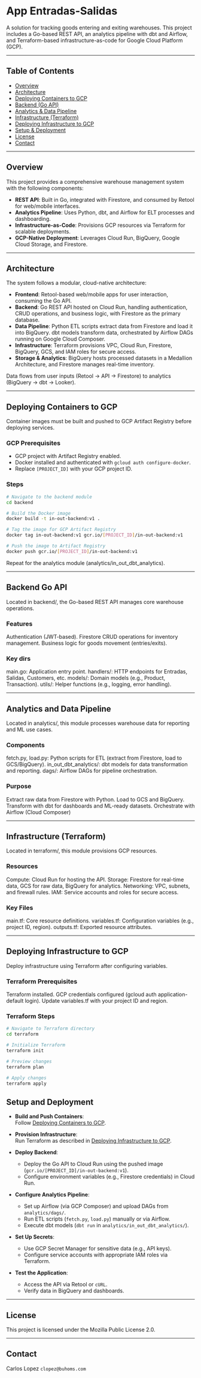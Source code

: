 # App Entradas-Salidas

A solution for tracking goods entering and exiting warehouses. This project includes a Go-based REST API, an analytics pipeline with dbt and Airflow, and Terraform-based infrastructure-as-code for Google Cloud Platform (GCP).

---

## Table of Contents

- [Overview](#overview)
- [Architecture](#architecture)
- [Deploying Containers to GCP](#deploying-containers-to-gcp)
- [Backend (Go API)](#backend-go-api)
- [Analytics & Data Pipeline](#analytics-and-data-pipeline)
- [Infrastructure (Terraform)](#infrastructure-terraform)
- [Deploying Infrastructure to GCP](#deploying-infrastructure-to-gcp)
- [Setup & Deployment](#setup-and-deployment)
- [License](#license)
- [Contact](#contact)

---

## Overview

This project provides a comprehensive warehouse management system with the following components:

- **REST API**: Built in Go, integrated with Firestore, and consumed by Retool for web/mobile interfaces.
- **Analytics Pipeline**: Uses Python, dbt, and Airflow for ELT processes and dashboarding.
- **Infrastructure-as-Code**: Provisions GCP resources via Terraform for scalable deployments.
- **GCP-Native Deployment**: Leverages Cloud Run, BigQuery, Google Cloud Storage, and Firestore.

---

## Architecture

The system follows a modular, cloud-native architecture:

- **Frontend**: Retool-based web/mobile apps for user interaction, consuming the Go API.
- **Backend**: Go REST API hosted on Cloud Run, handling authentication, CRUD operations, and business logic, with Firestore as the primary database.
- **Data Pipeline**: Python ETL scripts extract data from Firestore and load it into BigQuery. dbt models transform data, orchestrated by Airflow DAGs running on Google Cloud Composer.
- **Infrastructure**: Terraform provisions VPC, Cloud Run, Firestore, BigQuery, GCS, and IAM roles for secure access.
- **Storage & Analytics**: BigQuery hosts processed datasets in a Medallion Architecture, and Firestore manages real-time inventory.

Data flows from user inputs (Retool → API → Firestore) to analytics (BigQuery → dbt → Looker).

---

## Deploying Containers to GCP

Container images must be built and pushed to GCP Artifact Registry before deploying services.

### GCP Prerequisites

- GCP project with Artifact Registry enabled.
- Docker installed and authenticated with `gcloud auth configure-docker`.
- Replace `[PROJECT_ID]` with your GCP project ID.

### Steps

```bash
# Navigate to the backend module
cd backend

# Build the Docker image
docker build -t in-out-backend:v1 .

# Tag the image for GCP Artifact Registry
docker tag in-out-backend:v1 gcr.io/[PROJECT_ID]/in-out-backend:v1

# Push the image to Artifact Registry
docker push gcr.io/[PROJECT_ID]/in-out-backend:v1
```

Repeat for the analytics module (analytics/in_out_dbt_analytics).

---

## Backend Go API

Located in backend/, the Go-based REST API manages core warehouse operations.

### Features

Authentication (JWT-based).
Firestore CRUD operations for inventory management.
Business logic for goods movement (entries/exits).

### Key dirs

main.go: Application entry point.
handlers/: HTTP endpoints for Entradas, Salidas, Customers, etc.
models/: Domain models (e.g., Product, Transaction).
utils/: Helper functions (e.g., logging, error handling).

---

## Analytics and Data Pipeline

Located in analytics/, this module processes warehouse data for reporting and ML use cases.

### Components

fetch.py, load.py: Python scripts for ETL (extract from Firestore, load to GCS/BigQuery).
in_out_dbt_analytics/: dbt models for data transformation and reporting.
dags/: Airflow DAGs for pipeline orchestration.

### Purpose

Extract raw data from Firestore with Python.
Load to GCS and BigQuery.
Transform with dbt for dashboards and ML-ready datasets.
Orchestrate with Airflow (Cloud Composer)

---

## Infrastructure (Terraform)

Located in terraform/, this module provisions GCP resources.

### Resources

Compute: Cloud Run for hosting the API.
Storage: Firestore for real-time data, GCS for raw data, BigQuery for analytics.
Networking: VPC, subnets, and firewall rules.
IAM: Service accounts and roles for secure access.

### Key Files

main.tf: Core resource definitions.
variables.tf: Configuration variables (e.g., project ID, region).
outputs.tf: Exported resource attributes.

---

## Deploying Infrastructure to GCP

Deploy infrastructure using Terraform after configuring variables.

### Terraform Prerequisites

Terraform installed.
GCP credentials configured (gcloud auth application-default login).
Update variables.tf with your project ID and region.

### Terraform Steps

```bash
# Navigate to Terraform directory
cd terraform

# Initialize Terraform
terraform init

# Preview changes
terraform plan

# Apply changes
terraform apply
```

## Setup and Deployment

- **Build and Push Containers**:  
  Follow [Deploying Containers to GCP](#deploying-containers-to-gcp).

- **Provision Infrastructure**:  
  Run Terraform as described in [Deploying Infrastructure to GCP](#deploying-infrastructure-to-gcp).

- **Deploy Backend**:  
  - Deploy the Go API to Cloud Run using the pushed image (`gcr.io/[PROJECT_ID]/in-out-backend:v1`).
  - Configure environment variables (e.g., Firestore credentials) in Cloud Run.

- **Configure Analytics Pipeline**:  
  - Set up Airflow (via GCP Composer) and upload DAGs from `analytics/dags/`.
  - Run ETL scripts (`fetch.py`, `load.py`) manually or via Airflow.
  - Execute dbt models (`dbt run` in `analytics/in_out_dbt_analytics/`).

- **Set Up Secrets**:  
  - Use GCP Secret Manager for sensitive data (e.g., API keys).
  - Configure service accounts with appropriate IAM roles via Terraform.

- **Test the Application**:  
  - Access the API via Retool or `cURL`.
  - Verify data in BigQuery and dashboards.

---

## License

This project is licensed under the Mozilla Public License 2.0.

---

## Contact

Carlos Lopez
``clopez@buhoms.com``
